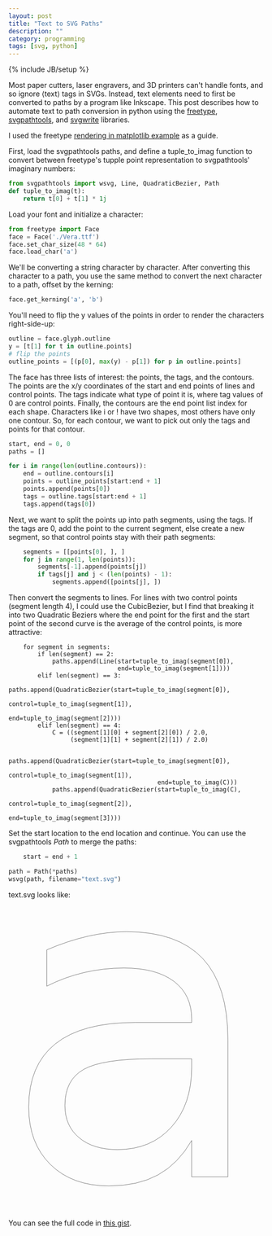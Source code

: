 ```yaml
---
layout: post
title: "Text to SVG Paths"
description: ""
category: programming
tags: [svg, python]
---
```

{% include JB/setup %}

Most paper cutters, laser engravers, and 3D printers can't handle fonts, and so ignore &lang;text&rang; tags in SVGs. Instead, text elements need to first be converted to paths by a program like Inkscape. This post describes how to automate text to path conversion in python using the [freetype](https://github.com/rougier/freetype-py), [svgpathtools](https://github.com/mathandy/svgpathtools), and [svgwrite](https://github.com/mozman/svgwrite) libraries. 

I used the freetype [rendering in matplotlib example](https://github.com/rougier/freetype-py/blob/04c62af91c66b3268051921d609c9552d93560aa/examples/glyph-vector-2.py) as a guide.

First, load the svgpathtools paths, and define a tuple_to_imag function to convert between freetype's tupple point representation to svgpathtools' imaginary numbers:

```python
from svgpathtools import wsvg, Line, QuadraticBezier, Path
def tuple_to_imag(t):
    return t[0] + t[1] * 1j
```

Load your font and initialize a character:


```python
from freetype import Face
face = Face('./Vera.ttf')
face.set_char_size(48 * 64)
face.load_char('a')
```

We'll be converting a string character by character. After converting this character to a path, you use the same method to convert the next character to a path, offset by the kerning:

```python
face.get_kerning('a', 'b')
```

You'll need to flip the y values of the points in order to render the characters right-side-up:

```python
outline = face.glyph.outline
y = [t[1] for t in outline.points]
# flip the points
outline_points = [(p[0], max(y) - p[1]) for p in outline.points]
```

The face has three lists of interest: the points, the tags, and the contours. The points are the x/y coordinates of the start and end points of lines and control points. The tags indicate what type of point it is, where tag values of 0 are control points. Finally, the contours are the end point list index for each shape. Characters like i or ! have two shapes, most others have only one contour. So, for each contour, we want to pick out only the tags and points for that contour.

```python
start, end = 0, 0
paths = []

for i in range(len(outline.contours)):
    end = outline.contours[i]
    points = outline_points[start:end + 1]
    points.append(points[0])
    tags = outline.tags[start:end + 1]
    tags.append(tags[0])
```

Next, we want to split the points up into path segments, using the tags. If the tags are 0, add the point to the current segment, else create a new segment, so that control points stay with their path segments:

```python
    segments = [[points[0], ], ]
    for j in range(1, len(points)):
        segments[-1].append(points[j])
        if tags[j] and j < (len(points) - 1):
            segments.append([points[j], ])
```

Then convert the segments to lines. For lines with two control points (segment length 4), I could use the CubicBezier, but I find that breaking it into two Quadratic Beziers where the end point for the first and the start point of the second curve is the average of the control points, is more attractive:

```
    for segment in segments:
        if len(segment) == 2:
            paths.append(Line(start=tuple_to_imag(segment[0]),
                              end=tuple_to_imag(segment[1])))
        elif len(segment) == 3:
            paths.append(QuadraticBezier(start=tuple_to_imag(segment[0]),
                                         control=tuple_to_imag(segment[1]),
                                         end=tuple_to_imag(segment[2])))
        elif len(segment) == 4:
            C = ((segment[1][0] + segment[2][0]) / 2.0,
                 (segment[1][1] + segment[2][1]) / 2.0)

            paths.append(QuadraticBezier(start=tuple_to_imag(segment[0]),
                                         control=tuple_to_imag(segment[1]),
                                         end=tuple_to_imag(C)))
            paths.append(QuadraticBezier(start=tuple_to_imag(C),
                                         control=tuple_to_imag(segment[2]),
                                         end=tuple_to_imag(segment[3])))
```


Set the start location to the end location and continue. You can use the svgpathtools *Path* to merge the paths:

```python
    start = end + 1

path = Path(*paths)
wsvg(path, filename="text.svg")
```

text.svg looks like:

<svg baseProfile="full" height="600px" version="1.1" viewBox="50.304 -180.096 1691.392 2152.192" width="472px" xmlns="http://www.w3.org/2000/svg" xmlns:ev="http://www.w3.org/2001/xml-events" xmlns:xlink="http://www.w3.org/1999/xlink">
	<defs/>
	<path d="M 1060.0,896.0 Q 714.0,896.0 581.0,970.5 Q 448.0,1045.0 448.0,1225.0 Q 448.0,1368.0 548.0,1452.0 Q 648.0,1536.0 820.0,1536.0 Q 1057.0,1536.0 1200.5,1377.5 Q 1344.0,1219.0 1344.0,956.0 L 1344.0,896.0 L 1060.0,896.0 M 1600.0,761.0 L 1600.0,1728.0 L 1344.0,1728.0 L 1344.0,1472.0 Q 1249.0,1636.0 1107.0,1714.0 Q 965.0,1792.0 759.0,1792.0 Q 499.0,1792.0 345.5,1641.0 Q 192.0,1490.0 192.0,1236.0 Q 192.0,941.0 380.5,790.5 Q 569.0,640.0 944.0,640.0 L 1344.0,640.0 L 1344.0,616.0 Q 1344.0,444.0 1218.5,350.0 Q 1093.0,256.0 865.0,256.0 Q 721.0,256.0 583.5,288.0 Q 446.0,320.0 320.0,384.0 L 320.0,128.0 Q 470.0,64.0 610.5,32.0 Q 751.0,0.0 884.0,0.0 Q 1244.0,0.0 1422.0,189.0 Q 1600.0,378.0 1600.0,761.0" fill="none" stroke="#000000" stroke-width="1.792"/>
</svg>

You can see the full code in [this gist](https://gist.github.com/CatherineH/499a312a04582a00e7559ac0c8f133fa).
